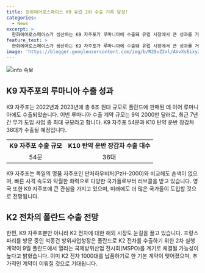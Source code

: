 ```yaml
---
title: 한화에어로스페이스 K9 유럽 2위 수출 기록 달성!
categories:
  - News
excerpt: >
  한화에어로스페이스가 생산하는 K9 자주포가 루마니아에 수출돼 유럽 시장에서 큰 성과를 거뒀다. 루마니아 국방장관과의 회담을 통해 K9 자주포 도입이 최종 결정되었고, 수출 규모는 약 1조 3000억 원에 이르며, K10 탄약 운반 장갑차 등과 함께 수출된 것으로 전해졌다. K9 자주포는 성능과 가격 면에서 우수하며, 전 세계 9개국에서 운용되고 있으며, 러브콜을 받고 있는 상품이라고 평가받고 있다. 또한, 한국의 K2 전차를 폴란드로 수출하기 위한 2차 실행 계약 역시 리얼화될 가능성이 높다고 전해졌다.
feature_text: >
  한화에어로스페이스가 생산하는 K9 자주포가 루마니아에 수출돼 유럽 시장에서 큰 성과를 거뒀다. 루마니아 국방장관과의 회담을 통해 K9 자주포 도입이 최종 결정되었고, 수출 규모는 약 1조 3000억 원에 이르며, K10 탄약 운반 장갑차 등과 함께 수출된 것으로 전해졌다. K9 자주포는 성능과 가격 면에서 우수하며, 전 세계 9개국에서 운용되고 있으며, 러브콜을 받고 있는 상품이라고 평가받고 있다. 또한, 한국의 K2 전차를 폴란드로 수출하기 위한 2차 실행 계약 역시 리얼화될 가능성이 높다고 전해졌다.
image: 'https://blogger.googleusercontent.com/img/b/R29vZ2xl/AVvXsEixyZcFfHzMRdzZMjFBmAUKJYCLCGyLL1o632UiGVXcaFdKo_bkvkuCioo0uUKlGfBVcT3P84aROyZIXSBEx3Aw5nCQ3pTgDom1WDC4m8eifvWiAmWEEVb4x6G_l8C0QH225ldMjyaFvpxGEBGNO37VmDTDMHGhJPq73UglMfDca1-0aw/s1600/blogspot.png'
---
```


<p><img src="https://blogger.googleusercontent.com/img/b/R29vZ2xl/AVvXsEixyZcFfHzMRdzZMjFBmAUKJYCLCGyLL1o632UiGVXcaFdKo_bkvkuCioo0uUKlGfBVcT3P84aROyZIXSBEx3Aw5nCQ3pTgDom1WDC4m8eifvWiAmWEEVb4x6G_l8C0QH225ldMjyaFvpxGEBGNO37VmDTDMHGhJPq73UglMfDca1-0aw/s1600/blogspot.png" alt="info 속보" /></p>

<h2 data-ke-size="size26">K9 자주포의 루마니아 수출 성과</h2>

<p data-ke-size="size16">K9 자주포는 2022년과 2023년에 총 6조 원대 규모로 폴란드에 판매된 데 이어 루마니아에도 수출되었습니다. 이번 루마니아 수출 계약 규모는 9억 2000만 달러로, 최근 7년간 무기 도입 사업 중 최대 규모라고 합니다. K9 자주포 54문과 K10 탄약 운반 장갑차 36대가 수출될 예정입니다.</p>

<table>
    <tr>
        <td style="text-align: center; height: 17px;"><b>K9 자주포 수출 규모</b></td>
        <td style="text-align: center; height: 17px;"><b>K10 탄약 운반 장갑차 수출 대수</b></td>
    </tr>
    <tr>
        <td style="text-align: center; height: 17px;">54문</td>
        <td style="text-align: center; height: 17px;">36대</td>
    </tr>
</table>

<p data-ke-size="size16">K9 자주포는 독일의 명품 자주포인 판처하우비처(PzH-2000)와 비교해도 손색이 없으며, 빠른 사격 속도와 탁월한 화력으로 다양한 국가들로부터 러브콜을 받고 있습니다. 영국 또한 K9 자주포에 큰 관심을 가지고 있으며, 미래에도 더 많은 국가들이 도입할 것으로 전망됩니다.</p>

<h2 data-ke-size="size26">K2 전차의 폴란드 수출 전망</h2>

<p data-ke-size="size16">한편, K9 자주포뿐만 아니라 K2 전차에 대한 해외 시장도 눈길을 끌고 있습니다. 프랑스 파리를 방문 중인 석종건 방위사업청장은 폴란드로 K2 전차를 수출하기 위한 2차 실행 계약이 9월 폴란드에서 열리는 국제방위산업 전시회(MSPO)를 계기로 체결될 가능성이 높다고 밝혔습니다. 이미 K2 전차 1000대를 납품하기로 한 기본 계약이 맺어졌으며, 추가적인 계약이 이뤄질 것으로 기대됩니다.</p>


